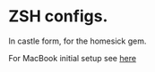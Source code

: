 ZSH configs.  
============

In castle form, for the homesick gem.

For MacBook initial setup see [here](https://github.com/ronanh/docker-dev#notes-for-initial-macbook-setup)

